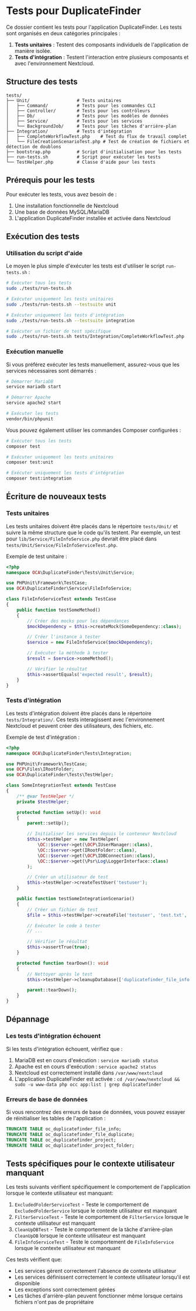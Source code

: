 # Tests pour DuplicateFinder

Ce dossier contient les tests pour l'application DuplicateFinder. Les tests sont organisés en deux catégories principales :

1. **Tests unitaires** : Testent des composants individuels de l'application de manière isolée.
2. **Tests d'intégration** : Testent l'interaction entre plusieurs composants et avec l'environnement Nextcloud.

## Structure des tests

```
tests/
├── Unit/                  # Tests unitaires
│   ├── Command/           # Tests pour les commandes CLI
│   ├── Controller/        # Tests pour les contrôleurs
│   ├── Db/                # Tests pour les modèles de données
│   ├── Service/           # Tests pour les services
│   └── BackgroundJob/     # Tests pour les tâches d'arrière-plan
├── Integration/           # Tests d'intégration
│   ├── CompleteWorkflowTest.php    # Test du flux de travail complet
│   └── FileCreationScenarioTest.php # Test de création de fichiers et détection de doublons
├── bootstrap.php          # Script d'initialisation pour les tests
├── run-tests.sh           # Script pour exécuter les tests
└── TestHelper.php         # Classe d'aide pour les tests
```

## Prérequis pour les tests

Pour exécuter les tests, vous avez besoin de :

1. Une installation fonctionnelle de Nextcloud
2. Une base de données MySQL/MariaDB
3. L'application DuplicateFinder installée et activée dans Nextcloud

## Exécution des tests

### Utilisation du script d'aide

Le moyen le plus simple d'exécuter les tests est d'utiliser le script `run-tests.sh` :

```bash
# Exécuter tous les tests
sudo ./tests/run-tests.sh

# Exécuter uniquement les tests unitaires
sudo ./tests/run-tests.sh --testsuite unit

# Exécuter uniquement les tests d'intégration
sudo ./tests/run-tests.sh --testsuite integration

# Exécuter un fichier de test spécifique
sudo ./tests/run-tests.sh tests/Integration/CompleteWorkflowTest.php
```

### Exécution manuelle

Si vous préférez exécuter les tests manuellement, assurez-vous que les services nécessaires sont démarrés :

```bash
# Démarrer MariaDB
service mariadb start

# Démarrer Apache
service apache2 start

# Exécuter les tests
vendor/bin/phpunit
```

Vous pouvez également utiliser les commandes Composer configurées :

```bash
# Exécuter tous les tests
composer test

# Exécuter uniquement les tests unitaires
composer test:unit

# Exécuter uniquement les tests d'intégration
composer test:integration
```

## Écriture de nouveaux tests

### Tests unitaires

Les tests unitaires doivent être placés dans le répertoire `tests/Unit/` et suivre la même structure que le code qu'ils testent. Par exemple, un test pour `lib/Service/FileInfoService.php` devrait être placé dans `tests/Unit/Service/FileInfoServiceTest.php`.

Exemple de test unitaire :

```php
<?php
namespace OCA\DuplicateFinder\Tests\Unit\Service;

use PHPUnit\Framework\TestCase;
use OCA\DuplicateFinder\Service\FileInfoService;

class FileInfoServiceTest extends TestCase
{
    public function testSomeMethod()
    {
        // Créer des mocks pour les dépendances
        $mockDependency = $this->createMock(SomeDependency::class);

        // Créer l'instance à tester
        $service = new FileInfoService($mockDependency);

        // Exécuter la méthode à tester
        $result = $service->someMethod();

        // Vérifier le résultat
        $this->assertEquals('expected result', $result);
    }
}
```

### Tests d'intégration

Les tests d'intégration doivent être placés dans le répertoire `tests/Integration/`. Ces tests interagissent avec l'environnement Nextcloud et peuvent créer des utilisateurs, des fichiers, etc.

Exemple de test d'intégration :

```php
<?php
namespace OCA\DuplicateFinder\Tests\Integration;

use PHPUnit\Framework\TestCase;
use OCP\Files\IRootFolder;
use OCA\DuplicateFinder\Tests\TestHelper;

class SomeIntegrationTest extends TestCase
{
    /** @var TestHelper */
    private $testHelper;

    protected function setUp(): void
    {
        parent::setUp();

        // Initialiser les services depuis le conteneur Nextcloud
        $this->testHelper = new TestHelper(
            \OC::$server->get(\OCP\IUserManager::class),
            \OC::$server->get(IRootFolder::class),
            \OC::$server->get(\OCP\IDBConnection::class),
            \OC::$server->get(\Psr\Log\LoggerInterface::class)
        );

        // Créer un utilisateur de test
        $this->testHelper->createTestUser('testuser');
    }

    public function testSomeIntegrationScenario()
    {
        // Créer un fichier de test
        $file = $this->testHelper->createFile('testuser', 'test.txt', 'Test content');

        // Exécuter le code à tester
        // ...

        // Vérifier le résultat
        $this->assertTrue(true);
    }

    protected function tearDown(): void
    {
        // Nettoyer après le test
        $this->testHelper->cleanupDatabase(['duplicatefinder_file_info', 'duplicatefinder_file_duplicate']);

        parent::tearDown();
    }
}
```

## Dépannage

### Les tests d'intégration échouent

Si les tests d'intégration échouent, vérifiez que :

1. MariaDB est en cours d'exécution : `service mariadb status`
2. Apache est en cours d'exécution : `service apache2 status`
3. Nextcloud est correctement installé dans `/var/www/nextcloud`
4. L'application DuplicateFinder est activée : `cd /var/www/nextcloud && sudo -u www-data php occ app:list | grep duplicatefinder`

### Erreurs de base de données

Si vous rencontrez des erreurs de base de données, vous pouvez essayer de réinitialiser les tables de l'application :

```sql
TRUNCATE TABLE oc_duplicatefinder_file_info;
TRUNCATE TABLE oc_duplicatefinder_file_duplicate;
TRUNCATE TABLE oc_duplicatefinder_project;
TRUNCATE TABLE oc_duplicatefinder_project_folder;
```

## Tests spécifiques pour le contexte utilisateur manquant

Les tests suivants vérifient spécifiquement le comportement de l'application lorsque le contexte utilisateur est manquant:

1. `ExcludedFolderServiceTest` - Teste le comportement de `ExcludedFolderService` lorsque le contexte utilisateur est manquant
2. `FilterServiceTest` - Teste le comportement de `FilterService` lorsque le contexte utilisateur est manquant
3. `CleanUpDBTest` - Teste le comportement de la tâche d'arrière-plan `CleanUpDB` lorsque le contexte utilisateur est manquant
4. `FileInfoServiceTest` - Teste le comportement de `FileInfoService` lorsque le contexte utilisateur est manquant

Ces tests vérifient que:
- Les services gèrent correctement l'absence de contexte utilisateur
- Les services définissent correctement le contexte utilisateur lorsqu'il est disponible
- Les exceptions sont correctement gérées
- Les tâches d'arrière-plan peuvent fonctionner même lorsque certains fichiers n'ont pas de propriétaire
